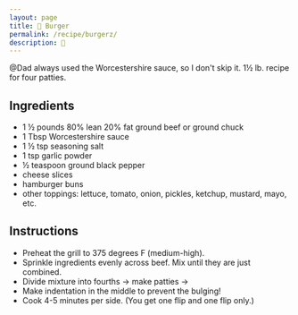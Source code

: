 ```yaml
---
layout: page
title: 🍔 Burger
permalink: /recipe/burgerz/
description: 🍔
---
```

@Dad always used the Worcestershire sauce, so I don't skip it. 1½ lb. recipe for four patties.

## Ingredients
- 1 ½ pounds 80% lean 20% fat ground beef or ground chuck
- 1 Tbsp Worcestershire sauce
- 1 ½ tsp seasoning salt
- 1 tsp garlic powder
- ½ teaspoon ground black pepper
- cheese slices
- hamburger buns
- other toppings: lettuce, tomato, onion, pickles, ketchup, mustard, mayo, etc.

## Instructions
- Preheat the grill to 375 degrees F (medium-high).
- Sprinkle ingredients evenly across beef. Mix until they are just combined.
- Divide mixture into fourths → make patties →
- Make indentation in the middle to prevent the bulging!
- Cook 4-5 minutes per side. (You get one flip and one flip only.)